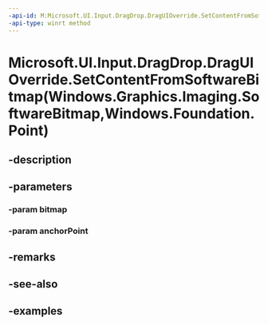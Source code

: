 ```yaml
---
-api-id: M:Microsoft.UI.Input.DragDrop.DragUIOverride.SetContentFromSoftwareBitmap(Windows.Graphics.Imaging.SoftwareBitmap,Windows.Foundation.Point)
-api-type: winrt method
---
```


# Microsoft.UI.Input.DragDrop.DragUIOverride.SetContentFromSoftwareBitmap(Windows.Graphics.Imaging.SoftwareBitmap,Windows.Foundation.Point)

<!--
public void SetContentFromSoftwareBitmap (Windows.Graphics.Imaging.SoftwareBitmap bitmap, Windows.Foundation.Point anchorPoint);
-->


## -description

## -parameters

### -param bitmap

### -param anchorPoint

## -remarks

## -see-also

## -examples



